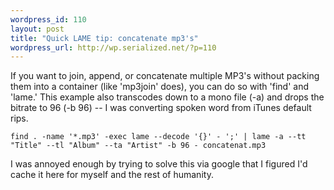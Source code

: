 ```yaml
--- 
wordpress_id: 110
layout: post
title: "Quick LAME tip: concatenate mp3's"
wordpress_url: http://wp.serialized.net/?p=110
---
```

<p>If you want to join, append, or concatenate multiple <span class="caps">MP3</span>&#39;s without packing them into a container (like &#39;mp3join&#39; does), you can do so with &#39;find&#39; and &#39;lame.&#39; This example also transcodes down to a mono file (-a) and drops the bitrate to 96 (-b 96) -- I was converting spoken word from iTunes default rips.</p>

<p><code>find . -name &#39;*.mp3&#39; -exec lame --decode &#39;{}&#39; - &#39;;&#39; | lame -a --tt &quot;Title&quot; --tl &quot;Album&quot; --ta &quot;Artist&quot; -b 96 - concatenat.mp3</code></p>

<p>I was annoyed enough by trying to solve this via google that I figured I&#39;d cache it here for myself and the rest of humanity.</p>
